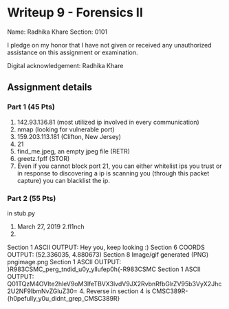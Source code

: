 # Writeup 9 - Forensics II

Name: Radhika Khare
Section: 0101

I pledge on my honor that I have not given or received any unauthorized assistance on this assignment or examination.

Digital acknowledgement: Radhika Khare


## Assignment details

### Part 1 (45 Pts)
1. 142.93.136.81 (most utilized ip involved in every communication)
2. nmap (looking for vulnerable port)
3. 159.203.113.181 (Clifton, New Jersey)
4. 21
5. find_me.jpeg, an empty jpeg file (RETR)
6. greetz.fpff (STOR)
7. Even if you cannot block port 21, you can either whitelist ips you trust or in response to discovering a ip is scanning you (through this packet capture) you can blacklist the ip.


### Part 2 (55 Pts)
in stub.py
1. March 27, 2019
2.fl1nch
3.
Section 1 ASCII OUTPUT: Hey you, keep looking :)
Section 6 COORDS OUTPUT: (52.336035, 4.880673)
Section 8 Image/gif generated (PNG) pngimage.png
Section 1 ASCII OUTPUT: }R983CSMC_perg_tndid_u0y_yllufep0h{-R983CSMC
Section 1 ASCII OUTPUT: Q01TQzM4OVIte2hleV9oM3lfeTBVX3lvdV9JX2RvbnRfbGlrZV95b3VyX2Jhc2U2NF9lbmNvZGluZ30=
4. Reverse in section 4 is CMSC389R-{h0pefully_y0u_didnt_grep_CMSC389R}
